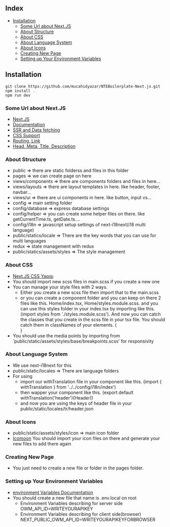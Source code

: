 ## Index

- [Installation](#installation)
  - [Some Url about Next.JS](#some-url-about-nextjs)
  - [About Structure](#about-structure)
  - [About CSS](#about-css)
  - [About Language System](#about-language-system)
  - [About Icons](#about-icons)
  - [Creating New Page](#creating-new-page)
  - [Setting up Your Environment Variables](#setting-up-your-environment-variables)

## Installation

    git clone https://github.com/mucahidyazar/NTEBoilerplate-Next.js.git
    npm install .
    npm run dev

### Some Url about Next.JS

- [Next.JS](https://nextjs.org/)
- [Documentation](https://nextjs.org/docs)
- [SSR and Data fetching](https://nextjs.org/docs/basic-features/data-fetching)
- [CSS Support](https://nextjs.org/docs/basic-features/built-in-css-support)
- [Routing, Link](https://nextjs.org/docs/routing/introduction)
- [Head, Meta, Title, Description](https://nextjs.org/docs/api-reference/next/head)

### About Structure

- public => there are static folderss and files in this folder
- pages => we can create page on here
- views/components => there are components folders and files in here...
- views/layouts => there are layout templates in here. like header, footer, navbar...
- views/ui => there are ui components in here. like button, input vs...
- config => main setting folder
- config/database => express database settings
- config/helper => you can create some helper files on there. like getCurrentTime.ts, getDate.ts....
- config/i18n => javascript setup settings of next-i18next(i18 multi language)
- public/statics/locale => There are the key words that you can use for multi languages
- redux => state management with redux
- public/statics/assets/styles => The style management

### About CSS

- [Next.JS CSS Yapısı](https://nextjs.org/docs/basic-features/built-in-css-support)
- You should import new scss files in main.scss if you create a new one
- You can manage your style files with 2 ways.
  - Either you create a new scss file then import that to the main.scss
  - or you can create a component folder and you can keep on there 2 files like this. Home/index.tsx, Home/styles.module.scss. and you can use this styles folder in your index.tsx by importing like this. (import styles from './styles.module.scss'). And now you can catch the classes that you create in the scss file in your tsx file. You should catch them in classNames of your elements. (<div className={styles.container}></div>)
- You should use the media points by importing from 'public/static/assets/styles/base/breakpoints.scss' for responsivity

### About Language System

- We use next-i18next for this
- public/static/locales => There are language folders
- For using
  - import our withTranslation file in your component like this. (import { withTranslation } from '../../config/i18n/index')
  - then wapper your component like this. (export default withTranslation('header')(Header))
  - and now you are using the keys of header file in your public/static/locales/tr/header.json

### About Icons

- public/static/assets/styles/icon => main icon folder
- [Icomoon](https://icomoon.io/app) You should import your icon files on there and generate your new files to add there again

### Creating New Page

- You just need to create a new file or folder in the pages folder.

### Setting up Your Environment Variables

- [environment Variables Documentation](https://nextjs.org/docs/basic-features/environment-variables)
- You should create a new file that name is .env.local on root
  - Environment Variables describing for server side
    OWM_API_ID=WRITEYOURAPIKEY
  - Environment Variables describing for client side(browser)
    NEXT_PUBLIC_OWM_API_ID=WRITEYOURAPIKEYFORBROWSER
